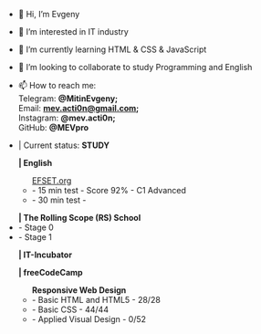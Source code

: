 - 👋 Hi, I’m Evgeny
- 👀 I’m interested in IT industry
- 🌱 I’m currently learning HTML & CSS & JavaScript
- 💞️ I’m looking to collaborate to study Programming and English
- 📫 How to reach me: 
<br>Telegram: <strong>@MitinEvgeny;</strong>
<br>Email: <strong>mev.acti0n@gmail.com;</strong>
<br>Instagram: <strong>@mev.acti0n;</strong>
<br>GitHub: <strong>@MEVpro</strong>


- | Current status: <strong>STUDY</strong>

<div>
    <ul><strong>| English</strong>
        <ul><a href="https://www.efset.org/" target="_blank">EFSET.org</a>
            <li> - 15 min test - Score 92% - C1 Advanced</li>
            <li> - 30 min test - </li>
        </ul>
    </ul>
</div>

<div>
    <ul><strong>| The Rolling Scope (RS) School</strong>
        <li> - Stage 0</li>
        <li> - Stage 1</li>
    </ul>
</div>

<div>
    <ul><strong>| IT-Incubator</strong>
    </ul>
</div>

<div>
    <ul><strong>| freeCodeCamp</strong>
        <ul><b>Responsive Web Design</b>
            <li> - Basic HTML and HTML5 - 28/28</li>
            <li> - Basic CSS - 44/44</li>
            <li> - Applied Visual Design - 0/52</li>
        </ul>
    </ul>
</div>